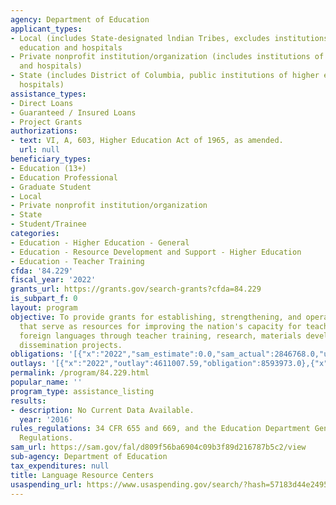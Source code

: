 ```yaml
---
agency: Department of Education
applicant_types:
- Local (includes State-designated lndian Tribes, excludes institutions of higher
  education and hospitals
- Private nonprofit institution/organization (includes institutions of higher education
  and hospitals)
- State (includes District of Columbia, public institutions of higher education and
  hospitals)
assistance_types:
- Direct Loans
- Guaranteed / Insured Loans
- Project Grants
authorizations:
- text: VI, A, 603, Higher Education Act of 1965, as amended.
  url: null
beneficiary_types:
- Education (13+)
- Education Professional
- Graduate Student
- Local
- Private nonprofit institution/organization
- State
- Student/Trainee
categories:
- Education - Higher Education - General
- Education - Resource Development and Support - Higher Education
- Education - Teacher Training
cfda: '84.229'
fiscal_year: '2022'
grants_url: https://grants.gov/search-grants?cfda=84.229
is_subpart_f: 0
layout: program
objective: To provide grants for establishing, strengthening, and operating centers
  that serve as resources for improving the nation's capacity for teaching and learning
  foreign languages through teacher training, research, materials development, and
  dissemination projects.
obligations: '[{"x":"2022","sam_estimate":0.0,"sam_actual":2846768.0,"usa_spending_actual":2846768.0},{"x":"2023","sam_estimate":2846768.0,"sam_actual":0.0,"usa_spending_actual":2900437.0},{"x":"2024","sam_estimate":2846768.0,"sam_actual":0.0,"usa_spending_actual":2451824.31}]'
outlays: '[{"x":"2022","outlay":4611007.59,"obligation":8593973.0},{"x":"2023","outlay":0.0,"obligation":0.0},{"x":"2024","outlay":0.0,"obligation":0.0}]'
permalink: /program/84.229.html
popular_name: ''
program_type: assistance_listing
results:
- description: No Current Data Available.
  year: '2016'
rules_regulations: 34 CFR 655 and 669, and the Education Department General Administrative
  Regulations.
sam_url: https://sam.gov/fal/d809f56ba6904c09b3f89d216787b5c2/view
sub-agency: Department of Education
tax_expenditures: null
title: Language Resource Centers
usaspending_url: https://www.usaspending.gov/search/?hash=57183d44e2495bd3092d2e8b8d0b75d5
---
```

